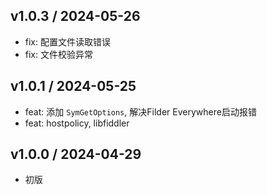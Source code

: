 ## v1.0.3 / 2024-05-26

- fix: 配置文件读取错误
- fix: 文件校验异常

## v1.0.1 / 2024-05-25

- feat: 添加 `SymGetOptions`, 解决Filder Everywhere启动报错
- feat: hostpolicy, libfiddler

## v1.0.0 / 2024-04-29

- 初版